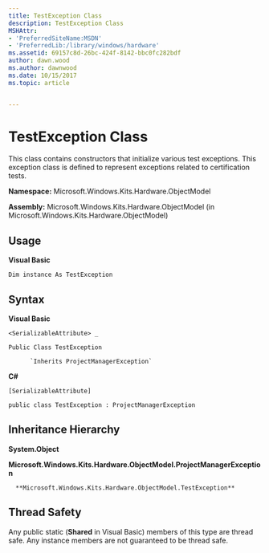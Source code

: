```yaml
---
title: TestException Class
description: TestException Class
MSHAttr:
- 'PreferredSiteName:MSDN'
- 'PreferredLib:/library/windows/hardware'
ms.assetid: 69157c8d-26bc-424f-8142-bbc0fc282bdf
author: dawn.wood
ms.author: dawnwood
ms.date: 10/15/2017
ms.topic: article


---
```


# TestException Class


This class contains constructors that initialize various test exceptions. This exception class is defined to represent exceptions related to certification tests.

**Namespace:** Microsoft.Windows.Kits.Hardware.ObjectModel

**Assembly:** Microsoft.Windows.Kits.Hardware.ObjectModel (in Microsoft.Windows.Kits.Hardware.ObjectModel)

## <span id="Usage"></span><span id="usage"></span><span id="USAGE"></span>Usage


**Visual Basic**

`Dim instance As TestException`

## <span id="Syntax"></span><span id="syntax"></span><span id="SYNTAX"></span>Syntax


**Visual Basic**

`<SerializableAttribute> _`

`Public Class TestException`

          `Inherits ProjectManagerException`

**C#**

`[SerializableAttribute]`

`public class TestException : ProjectManagerException`

## <span id="Inheritance_Hierarchy"></span><span id="inheritance_hierarchy"></span><span id="INHERITANCE_HIERARCHY"></span>Inheritance Hierarchy


**System.Object**

   **Microsoft.Windows.Kits.Hardware.ObjectModel.ProjectManagerException**

      **Microsoft.Windows.Kits.Hardware.ObjectModel.TestException**

## <span id="Thread_Safety"></span><span id="thread_safety"></span><span id="THREAD_SAFETY"></span>Thread Safety


Any public static (**Shared** in Visual Basic) members of this type are thread safe. Any instance members are not guaranteed to be thread safe.

 

 






